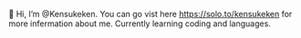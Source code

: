 👋 Hi, I’m @Kensukeken. 
You can go vist here https://solo.to/kensukeken for more infermation about me.
Currently learning coding and languages.

<!---
Kensukeken/Kensukeken is a ✨ special ✨ repository because its `README.md` (this file) appears on your GitHub profile.
You can click the Preview link to take a look at your changes.
--->
